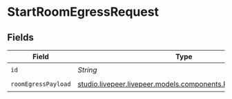 # StartRoomEgressRequest


## Fields

| Field                                                                                                        | Type                                                                                                         | Required                                                                                                     | Description                                                                                                  |
| ------------------------------------------------------------------------------------------------------------ | ------------------------------------------------------------------------------------------------------------ | ------------------------------------------------------------------------------------------------------------ | ------------------------------------------------------------------------------------------------------------ |
| `id`                                                                                                         | *String*                                                                                                     | :heavy_check_mark:                                                                                           | N/A                                                                                                          |
| `roomEgressPayload`                                                                                          | [studio.livepeer.livepeer.models.components.RoomEgressPayload](../../models/components/RoomEgressPayload.md) | :heavy_check_mark:                                                                                           | N/A                                                                                                          |